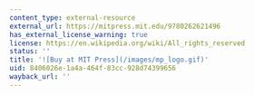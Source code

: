 ```yaml
---
content_type: external-resource
external_url: https://mitpress.mit.edu/9780262621496
has_external_license_warning: true
license: https://en.wikipedia.org/wiki/All_rights_reserved
status: ''
title: '![Buy at MIT Press](/images/mp_logo.gif)'
uid: 8406026e-1a4a-464f-83cc-928d74399656
wayback_url: ''
---
```

